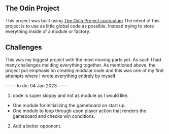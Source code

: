 ## The Odin Project
This project was built using [The Odin Project curriculum](https://www.theodinproject.com/lessons/node-path-javascript-tic-tac-toe)
The intent of this project is to use as little global code as possible. Instead trying to store everything inside of a module or factory.

## Challenges
This was my biggest project with the most moving parts yet. As such I had many challenges melding everything together. As mentioned above, the project put emphasis on creating modular code and this was one of my first attempts where I wrote everything entirely by myself.

----- to do: 04 Jan 2023 -----

1. code is super sloppy and not as module as I would like.
  - One module for initializing the gameboard on start up.
  - One module to loop through upon player action that renders the gameboard and checks win conditions.
2. Add a better opponent.